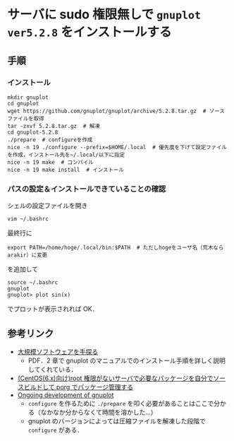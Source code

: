 # サーバに sudo 権限無しで `gnuplot ver5.2.8` をインストールする

## 手順

### インストール

```linux
mkdir gnuplot
cd gnuplot
wget https://github.com/gnuplot/gnuplot/archive/5.2.8.tar.gz  # ソースファイルを取得
tar -zxvf 5.2.8.tar.gz  # 解凍
cd gnuplot-5.2.8
./prepare  # configureを作成
nice -n 19 ./configure --prefix=$HOME/.local  # 優先度を下げて設定ファイルを作成，インストール先を~/.local/以下に指定
nice -n 19 make  # コンパイル
nice -n 19 make install  # インストール
```

### パスの設定＆インストールできていることの確認

シェルの設定ファイルを開き

```linux
vim ~/.bashrc
```

最終行に

```bashrc
export PATH=/home/hoge/.local/bin:$PATH  # ただしhogeをユーザ名（荒木ならarakir）に変更
```

を追加して

```linux
source ~/.bashrc
gnuplot
gnuplot> plot sin(x)
```

でプロットが表示されれば OK．

## 参考リンク

- [大規模ソフトウェアを手探る](https://doss.eidos.ic.i.u-tokyo.ac.jp/textbook/doss_textbook.pdf)
  - PDF．2 章で gnuplot のマニュアルでのインストール手順を詳しく説明してくれている．
- [(CentOS(6.x)向け)root 権限がないサーバで必要なパッケージを自分でソースビルドして porg でパッケージ管理する](https://qiita.com/Tats_U_/items/9247c53db65ba5d55df9)
- [Ongoing development of gnuplot](http://www.gnuplot.info/development/)
  - `configure` を作るために `./prepare` を叩く必要があることはここで分かる（なかなか分からなくて時間を溶かした...）
  - gnuplot のバージョンによっては圧縮ファイルを解凍した段階で `configure` がある．
